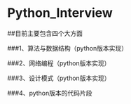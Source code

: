 
# Python_Interview

##目前主要包含四个大方面

###1、算法与数据结构（python版本实现）

###2、网络编程（python版本实现）


###3、设计模式（python版本实现）


###4、python版本的代码片段

